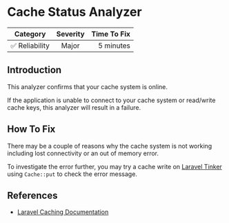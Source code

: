 # Cache Status Analyzer

| Category       | Severity   | Time To Fix  |
| -------------  |:----------:| ------------:|
| :white_check_mark: Reliability | Major | 5 minutes   |

## Introduction

This analyzer confirms that your cache system is online.

If the application is unable to connect to your cache system or read/write cache keys, this analyzer will result in a failure.

## How To Fix

There may be a couple of reasons why the cache system is not working including lost connectivity or an out of memory error.

To investigate the error further, you may try a cache write on [Laravel Tinker](https://laravel.com/docs/artisan#tinker) using `Cache::put` to check the error message.

## References

- [Laravel Caching Documentation](https://laravel.com/docs/cache)